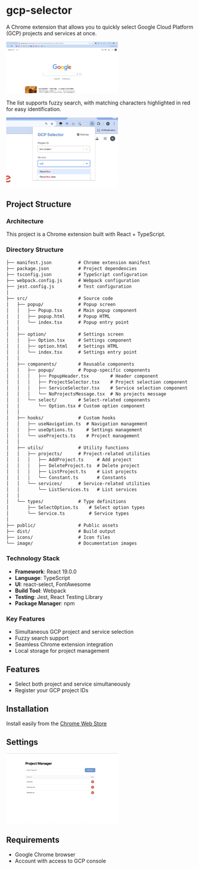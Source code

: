 # gcp-selector

A Chrome extension that allows you to quickly select Google Cloud Platform (GCP) projects and services at once.

<img width="300px" height="auto" src="image/popup.gif">

The list supports fuzzy search, with matching characters highlighted in red for easy identification.


<img width="300px" height="auto" src="image/popup-service.png">

## Project Structure

### Architecture
This project is a Chrome extension built with React + TypeScript.

### Directory Structure
```
├── manifest.json          # Chrome extension manifest
├── package.json           # Project dependencies
├── tsconfig.json          # TypeScript configuration
├── webpack.config.js      # Webpack configuration
├── jest.config.js         # Test configuration
│
├── src/                   # Source code
│   ├── popup/             # Popup screen
│   │   ├── Popup.tsx      # Main popup component
│   │   ├── popup.html     # Popup HTML
│   │   └── index.tsx      # Popup entry point
│   │
│   ├── option/            # Settings screen
│   │   ├── Option.tsx     # Settings component
│   │   ├── option.html    # Settings HTML
│   │   └── index.tsx      # Settings entry point
│   │
│   ├── components/        # Reusable components
│   │   ├── popup/         # Popup-specific components
│   │   │   ├── PopupHeader.tsx        # Header component
│   │   │   ├── ProjectSelector.tsx    # Project selection component
│   │   │   ├── ServiceSelector.tsx    # Service selection component
│   │   │   └── NoProjectsMessage.tsx  # No projects message
│   │   └── select/        # Select-related components
│   │       └── Option.tsx # Custom option component
│   │
│   ├── hooks/             # Custom hooks
│   │   ├── useNavigation.ts  # Navigation management
│   │   ├── useOptions.ts     # Settings management
│   │   └── useProjects.ts    # Project management
│   │
│   ├── utils/             # Utility functions
│   │   ├── projects/      # Project-related utilities
│   │   │   ├── AddProject.ts     # Add project
│   │   │   ├── DeleteProject.ts  # Delete project
│   │   │   ├── ListProject.ts    # List projects
│   │   │   └── Constant.ts       # Constants
│   │   └── services/      # Service-related utilities
│   │       └── ListServices.ts   # List services
│   │
│   └── types/             # Type definitions
│       ├── SelectOption.ts    # Select option types
│       └── Service.ts         # Service types
│
├── public/                # Public assets
├── dist/                  # Build output
├── icons/                 # Icon files
└── image/                 # Documentation images
```

### Technology Stack
- **Framework**: React 19.0.0
- **Language**: TypeScript
- **UI**: react-select, FontAwesome
- **Build Tool**: Webpack
- **Testing**: Jest, React Testing Library
- **Package Manager**: npm

### Key Features
- Simultaneous GCP project and service selection
- Fuzzy search support
- Seamless Chrome extension integration
- Local storage for project management

## Features
- Select both project and service simultaneously
- Register your GCP project IDs

## Installation

Install easily from the [Chrome Web Store](https://chrome.google.com/webstore/detail/gcp-selector/gdfiojnnhlfmkbghihllimpaanldflag)

## Settings

<img width="300px" height="auto" src="image/option.png">

## Requirements
- Google Chrome browser
- Account with access to GCP console
